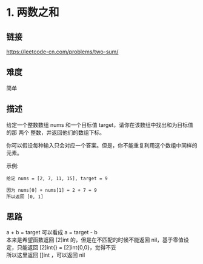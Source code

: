 # 1. 两数之和

## 链接
https://leetcode-cn.com/problems/two-sum/

## 难度
简单

## 描述
给定一个整数数组 nums 和一个目标值 target，请你在该数组中找出和为目标值的那 两个 整数，并返回他们的数组下标。

你可以假设每种输入只会对应一个答案。但是，你不能重复利用这个数组中同样的元素。

示例:
```
给定 nums = [2, 7, 11, 15], target = 9

因为 nums[0] + nums[1] = 2 + 7 = 9
所以返回 [0, 1]
```

## 思路

a + b = target 可以看成 a = target - b  
本来是希望函数返回 [2]int 的，但是在不匹配的时候不能返回 nil，基于零值设定，只能返回 [2]int{} = [2]int{0,0}，觉得不妥  
所以这里返回 []int ，可以返回 nil 

